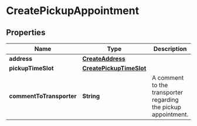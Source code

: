 # CreatePickupAppointment

## Properties

 Name                     | Type                                                | Description                                                    | Notes      
--------------------------|-----------------------------------------------------|----------------------------------------------------------------|------------
 **address**              | [**CreateAddress**](CreateAddress.md)               |                                                                |
 **pickupTimeSlot**       | [**CreatePickupTimeSlot**](CreatePickupTimeSlot.md) |                                                                |
 **commentToTransporter** | **String**                                          | A comment to the transporter regarding the pickup appointment. | [optional] 



